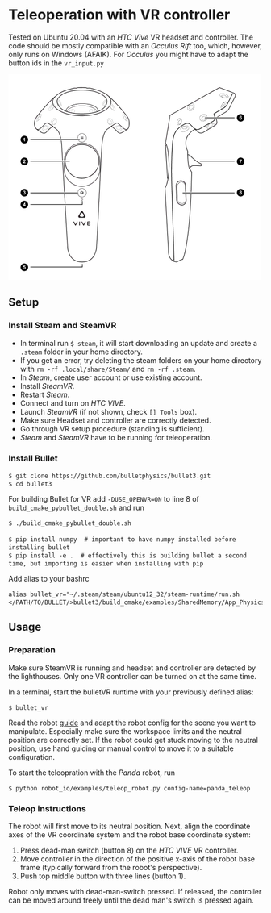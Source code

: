 # Teleoperation with VR controller

Tested on Ubuntu 20.04 with an *HTC Vive* VR headset and controller.
The code should be mostly compatible with an *Occulus Rift* too, which, however, only runs on Windows (AFAIK).
For *Occulus* you might have to adapt the button ids in the `vr_input.py`

![alt text](assets/vive_controller.webp)

## Setup
### Install Steam and SteamVR
- In terminal run `$ steam`, it will start downloading an update and create a `.steam` folder in your home directory.
- If you get an error, try deleting the steam folders on your home directory with `rm -rf .local/share/Steam/` and `rm -rf .steam`.
- In *Steam*, create user account or use existing account.
- Install *SteamVR*.
- Restart *Steam*.
- Connect and turn on *HTC VIVE*.
- Launch *SteamVR* (if not shown, check `[] Tools` box).
- Make sure Headset and controller are correctly detected.
- Go through VR setup procedure (standing is sufficient).
- *Steam* and *SteamVR* have to be running for teleoperation.

### Install Bullet
```
$ git clone https://github.com/bulletphysics/bullet3.git
$ cd bullet3
```
For building Bullet for VR  add `-DUSE_OPENVR=ON` to line 8 of `build_cmake_pybullet_double.sh` and run
```
$ ./build_cmake_pybullet_double.sh

$ pip install numpy  # important to have numpy installed before installing bullet
$ pip install -e .  # effectively this is building bullet a second time, but importing is easier when installing with pip
```
Add alias to your bashrc
```
alias bullet_vr="~/.steam/steam/ubuntu12_32/steam-runtime/run.sh </PATH/TO/BULLET/>bullet3/build_cmake/examples/SharedMemory/App_PhysicsServer_SharedMemory_VR"
```

## Usage
### Preparation
Make sure SteamVR is running and headset and controller are detected by the lighthouses.
Only one VR controller can be turned on at the same time.

In a terminal, start the bulletVR runtime with your previously defined alias:
```
$ bullet_vr
```
Read the robot [guide](robots.md) and adapt the robot config for the scene you want to manipulate.
Especially make sure the workspace limits and the neutral position are correctly set.
If the robot could get stuck moving to the neutral position, use hand guiding or manual control to move it to a suitable configuration.

To start the teleopration with the *Panda* robot, run
```
$ python robot_io/examples/teleop_robot.py config-name=panda_teleop
```
### Teleop instructions
The robot will first move to its neutral position. Next, align the coordinate axes of the VR coordinate system and the robot base coordinate system:
1. Press dead-man switch (button 8) on the *HTC VIVE* VR controller.
2. Move controller in the direction of the positive x-axis of the robot base frame (typically forward from the robot's perspective).
3. Push top middle button with three lines (button 1). 

Robot only moves with dead-man-switch pressed. If released, the controller can be moved around freely until the dead man's switch is pressed again.